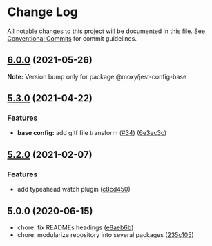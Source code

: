 # Change Log

All notable changes to this project will be documented in this file.
See [Conventional Commits](https://conventionalcommits.org) for commit guidelines.

## [6.0.0](https://github.com/moxystudio/jest-config/compare/v5.3.0...v6.0.0) (2021-05-26)

**Note:** Version bump only for package @moxy/jest-config-base





## [5.3.0](https://github.com/moxystudio/jest-config/compare/v5.2.0...v5.3.0) (2021-04-22)


### Features

* **base config:** add gltf file transform ([#34](https://github.com/moxystudio/jest-config/issues/34)) ([6e3ec3c](https://github.com/moxystudio/jest-config/commit/6e3ec3c907b0a47b3bea9a48a52b7001e16e0880))



## [5.2.0](https://github.com/moxystudio/jest-config/compare/v5.1.0...v5.2.0) (2021-02-07)


### Features

* add typeahead watch plugin ([c8cd450](https://github.com/moxystudio/jest-config/commit/c8cd450025bc387e35ab13a9cc7d01e2695d683e))



## 5.0.0 (2020-06-15)

* chore: fix READMEs headings ([e8aeb6b](https://github.com/moxystudio/jest-config/commit/e8aeb6b))
* chore: modularize repository into several packages ([235c105](https://github.com/moxystudio/jest-config/commit/235c105))
